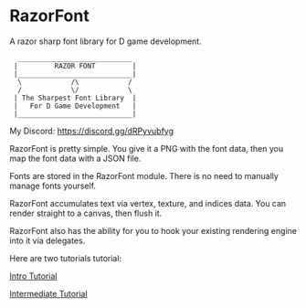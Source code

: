 # RazorFont
 A razor sharp font library for D game development.

```
  ____________________________
 |         RAZOR FONT         |
 |____________________________|
  \            /\            /
  /            \/            \
 | The Sharpest Font Library  |
 |   For D Game Development   |
 |____________________________|
 ```

My Discord: https://discord.gg/dRPyvubfyg

RazorFont is pretty simple. You give it a PNG with the font data, then you map the font data with a JSON file.

Fonts are stored in the RazorFont module. There is no need to manually manage fonts yourself.

RazorFont accumulates text via vertex, texture, and indices data. You can render straight to a canvas, then flush it.

RazorFont also has the ability for you to hook your existing rendering engine into it via delegates.

Here are two tutorials tutorial:

[Intro Tutorial](https://github.com/jordan4ibanez/RazorFontExampleProject/blob/main/source/app.d)

[Intermediate Tutorial](https://github.com/jordan4ibanez/RazorFontExampleProjectIntermediate/blob/main/source/app.d)